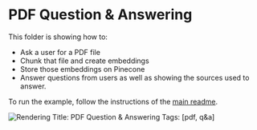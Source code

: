 # PDF Question & Answering

This folder is showing how to:

- Ask a user for a PDF file
- Chunk that file and create embeddings
- Store those embeddings on Pinecone
- Answer questions from users as well as showing the sources used to answer.

To run the example, follow the instructions of the [main readme](/README.md).

![Rendering](./rendering.png)
Title: PDF Question & Answering
Tags: [pdf, q&a]
